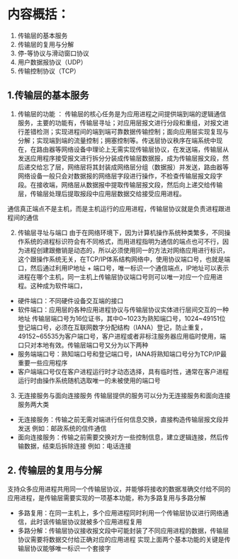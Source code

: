 # 内容概括：

1. 传输层的基本服务
2. 传输层的复用与分解
3. 停-等协议与滑动窗口协议
4. 用户数据报协议（UDP）
5. 传输控制协议（TCP）

## 1.传输层的基本服务
  1. 传输层的功能 ： 传输层的核心任务是为应用进程之间提供端到端的逻辑通信服务，主要的功能有，传输层寻址；对应用层报文进行分段和重组，对报文进行差错检测；实现进程间的端到端可靠数据传输控制；面向应用层实现复现与分解；实现端到端的流量控制；拥塞控制等。传送层协议秩序在端系统中现在，在路由器等网络设备中理论上无需实现传输层协议，在发送端，传输层从发送应用程序接受报文进行拆分分装成传输层数据报，成为传输层报文段，然后递交给忘了层，网络层将其封装成网络层分组（数据报）并发送，路由器等网络设备一般只会对数据报的网络层字段进行操作，不检查传输层报文段字段。在接收端，网络层从数据报中提取传输层报文段，然后向上递交给传输层，传输层处理后提取报段中应用层数据交给接受应用进程。

  通信真正端点不是主机，而是主机运行的应用进程，传输层协议就是负责进程跟进程间的通信

  2. 传输层寻址与端口
  由于在网络环境下，因为计算机操作系统种类繁多，不同操作系统的进程标识符会有不同格式，而用进程指明为通信的端点也可不行，因为进程创建跟撤销是动态的，所以必须使用同一的方法对网络应用进行标识，这个跟操作系统无关，在TCP/IP体系结构网络中，使用协议端口号，也就是端口，然后通过利用IP地址 + 端口号，唯一标识一个通信端点，IP地址可以表示进程在哪个主机，同一主机上传输层协议端口号则可以唯一对应一个应用进程。这种成为软件端口，
  - 硬件端口：不同硬件设备交互端的接口
  - 软件端口：应用层的各种应用进程协议与传输层协议实体进行层间交互的一种地址
  传输层端口号为16位证书，其中0~1023为熟知端口号，1024~49151位登记端口号，必须在互联网数字分配结构（IANA）登记，防止重复，49152~65535为客户端口号，客户进程或者非标注服务器应用临时使用，端口只对本地有效。传输层端口号又分为以下两种
  - 服务端端口号：熟知端口号和登记端口号，IANA将熟知端口号分为TCP/IP最重要一些应用程序
  - 客户端端口号仅在客户进程运行时才动态选择，具有临时性，通常在客户进程运行时由操作系统随机选取唯一的未被使用的端口号
  3. 无连接服务与面向连接服务
   传输层提供的服务可以分为无连接服务和面向连接服务两大类
   - 无连接服务：传输之前无需对端进行任何信息交换，直接构造传输层报文段并发送 例如：邮政系统的信件通信
   - 面向连接服务：传输之前需要交换对方一些控制信息，建立逻辑连接，然后传输数据，结束后拆除连接 例如：电话连接

## 2. 传输层的复用与分解
支持众多应用进程共用同一个传输层协议，并能够将接收的数据准确交付给不同的应用进程，是传输层需要实现的一项基本功能，称为多路复用与多路分解
- 多路复用：在同一主机上，多个应用进程同时利用一个传输层协议进行网络通信，此时该传输层协议就被多个应用进程复用
- 多路分解：传输层协议接收报文段中可能封装了不同应用进程的数据，传输层协议需要将数据交付给正确对应的应用进程
  实现上面两个基本功能的关键是传输层协议能够唯一标识一个套接字
  
